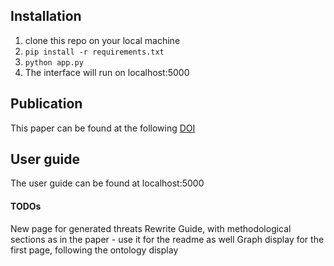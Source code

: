 ## Installation
1. clone this repo on your local machine
2. `pip install -r requirements.txt`
3. `python app.py`
4. The interface will run on localhost:5000

## Publication
This paper can be found at the following [DOI](https://doi.org/10.1007/978-3-032-06155-3_1)

## User guide
The user guide can be found at localhost:5000


#### TODOs
New page for generated threats
Rewrite Guide, with methodological sections as in the paper - use it for the readme as well
Graph display for the first page, following the ontology display